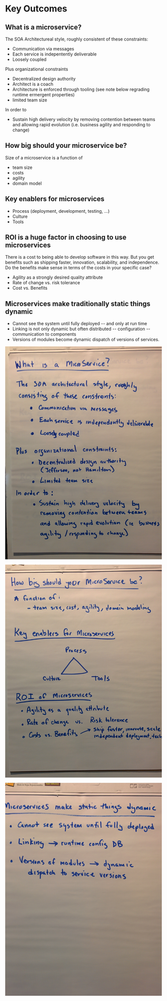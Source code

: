 # Key Outcomes

## What is a microservice?

The SOA Architectureal style, roughly consistent of these constraints:
* Communication via messages
* Each service is indepentently deliverable
* Loosely coupled

Plus organizational constraints
* Decentralized design authority
 * Architect is a coach
 * Architecture is enforced through tooling (see note below regrading runtime ermergent properties)
* limited team size 

In order to
* Sustain high delivery velocity by removing contention between teams and allowing rapid evolution (i.e. business agility and responding to change)

## How big should your microservice be?

Size of a microservice is a function of
* team size
* costs
* agility
* domain model

## Key enablers for microservices

* Process (deployment, development, testing, ...)
* Culture
* Tools

## ROI is a huge factor in choosing to use microservices

There is a cost to being able to develop software in this way.  But you get benefits such as shipping faster, innovation, scalability, and independence. Do the benefits make sense in terms of the costs in your specific case?

* Agility as a strongly desired quality attribute
* Rate of change vs. risk tolerance
* Cost vs. Benefits

## Microservices make traditionally static things dynamic

* Cannot see the system until fully deployed -- and only at run time
* Linking is not only dynamic but often distributed
-- configuration
-- communication to components
* Versions of modules become dynamic dispatch of versions of services.



![Poster 1](/outcomes/images/final-poster-1.jpg)

![Poster 2](/outcomes/images/final-poster-2.jpg)

![Poster 3](/outcomes/images/final-poster-3.jpg)